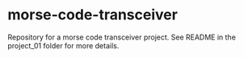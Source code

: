 # morse-code-transceiver
Repository for a morse code transceiver project. See README in the project_01 folder for more details.

